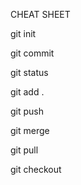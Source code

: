 CHEAT SHEET

git init

git commit

git status

git add .

git push

git merge

git pull

git checkout 